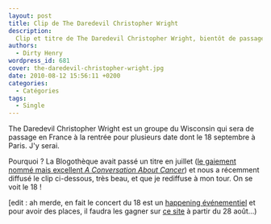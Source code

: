 ```yaml
---
layout: post
title: Clip de The Daredevil Christopher Wright
description:
  Clip et titre de The Daredevil Christopher Wright, bientôt de passage à Paris.
authors:
  - Dirty Henry
wordpress_id: 681
cover: the-daredevil-christopher-wright.jpg
date: 2010-08-12 15:56:11 +0200
categories:
  - Catégories
tags:
  - Single
---
```


The Daredevil Christopher Wright est un groupe du Wisconsin qui sera de passage
en France à la rentrée pour plusieurs date dont le 18 septembre à Paris. J'y
serai.

Pourquoi ? La Blogothèque avait passé un titre en juillet
([le gaiement nommé mais excellent _A Conversation About Cancer_](http://www.blogotheque.net/In-Deference))
et nous a récemment diffusé le clip ci-dessous, très beau, et que je rediffuse à
mon tour. On se voit le 18 !

[edit : ah merde, en fait le concert du 18 est un
[happening événementiel](http://7ciel.net/concerts/) et pour avoir des places,
il faudra les gagner sur [ce site](http://www.popnews.com/) à partir du 28
août…)

<object width="500" height="375"><param name="allowfullscreen" value="true" /><param name="allowscriptaccess" value="always" /><param name="movie" value="http://vimeo.com/moogaloop.swf?clip_id=13206073&server=vimeo.com&show_title=0&show_byline=0&show_portrait=0&color=59a5d1&fullscreen=1&autoplay=0&loop=0" /><embed src="http://vimeo.com/moogaloop.swf?clip_id=13206073&server=vimeo.com&show_title=0&show_byline=0&show_portrait=0&color=59a5d1&fullscreen=1&autoplay=0&loop=0" type="application/x-shockwave-flash" allowfullscreen="true" allowscriptaccess="always" width="500" height="375"></embed></object>
